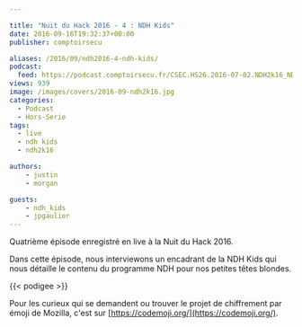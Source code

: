 ```yaml
---

title: "Nuit du Hack 2016 - 4 : NDH Kids"
date: 2016-09-16T19:32:37+00:00
publisher: comptoirsecu

aliases: /2016/09/ndh2016-4-ndh-kids/
podcast:
  feed: https://podcast.comptoirsecu.fr/CSEC.HS26.2016-07-02.NDH2k16_NDHKids.mp3
views: 939
image: /images/covers/2016-09-ndh2k16.jpg
categories:
  - Podcast
  - Hors-Serie
tags:
  - live
  - ndh kids
  - ndh2k16

authors:
    - justin
    - morgan

guests:
    - ndh_kids
    - jpgaulier
---
```

Quatrième épisode enregistré en live à la Nuit du Hack 2016.

Dans cette épisode, nous interviewons un encadrant de la NDH Kids qui nous détaille le contenu du programme NDH pour nos petites têtes blondes.

{{< podigee >}}

Pour les curieux qui se demandent ou trouver le projet de chiffrement par émoji de Mozilla, c'est sur [https://codemoji.org/](https://codemoji.org/).
